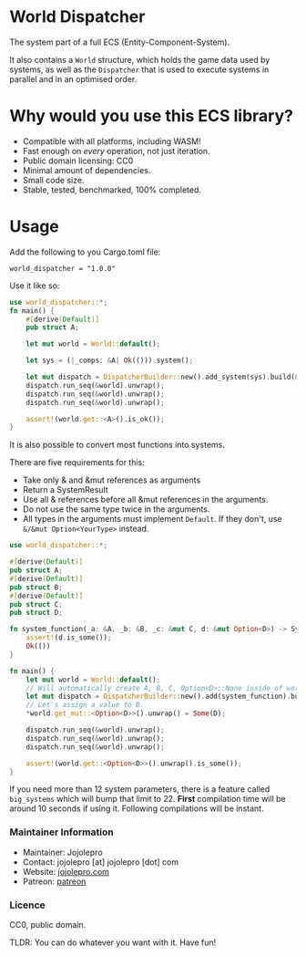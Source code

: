 # World Dispatcher
The system part of a full ECS (Entity-Component-System).

It also contains a `World` structure, which holds the game data used by systems,
as well as the `Dispatcher` that is used to execute systems in parallel and in 
an optimised order.

# Why would you use this ECS library?

* Compatible with all platforms, including WASM!
* Fast enough on *every* operation, not just iteration.
* Public domain licensing: CC0
* Minimal amount of dependencies.
* Small code size.
* Stable, tested, benchmarked, 100% completed.

# Usage
Add the following to you Cargo.toml file:
```
world_dispatcher = "1.0.0"
```

Use it like so:
```rust
use world_dispatcher::*;
fn main() {
    #[derive(Default)]
    pub struct A;

    let mut world = World::default();

    let sys = (|_comps: &A| Ok(())).system();

    let mut dispatch = DispatcherBuilder::new().add_system(sys).build(&mut world);
    dispatch.run_seq(&world).unwrap();
    dispatch.run_seq(&world).unwrap();
    dispatch.run_seq(&world).unwrap();

    assert!(world.get::<A>().is_ok());
}
```

It is also possible to convert most functions into systems.

There are five requirements for this:
- Take only & and &mut references as arguments
- Return a SystemResult
- Use all & references before all &mut references in the arguments.
- Do not use the same type twice in the arguments.
- All types in the arguments must implement `Default`. If they don't, use
`&/&mut Option<YourType>` instead.
```rust
use world_dispatcher::*;

#[derive(Default)]
pub struct A;
#[derive(Default)]
pub struct B;
#[derive(Default)]
pub struct C;
pub struct D;

fn system_function(_a: &A, _b: &B, _c: &mut C, d: &mut Option<D>) -> SystemResult {
    assert!(d.is_some());
    Ok(())
}

fn main() {
    let mut world = World::default();
    // Will automatically create A, B, C, Option<D>::None inside of world.
    let mut dispatch = DispatcherBuilder::new().add(system_function).build(&mut world);
    // Let's assign a value to D.
    *world.get_mut::<Option<D>>().unwrap() = Some(D);

    dispatch.run_seq(&world).unwrap();
    dispatch.run_seq(&world).unwrap();
    dispatch.run_seq(&world).unwrap();

    assert!(world.get::<Option<D>>().unwrap().is_some());
}
```

If you need more than 12 system parameters, there is a feature called `big_systems`
which will bump that limit to 22. **First** compilation time will be around 10
seconds if using it. Following compilations will be instant.

### Maintainer Information

* Maintainer: Jojolepro
* Contact: jojolepro [at] jojolepro [dot] com
* Website: [jojolepro.com](https://jojolepro.com)
* Patreon: [patreon](https://patreon.com/jojolepro)

### Licence

CC0, public domain.

TLDR: You can do whatever you want with it. Have fun!

